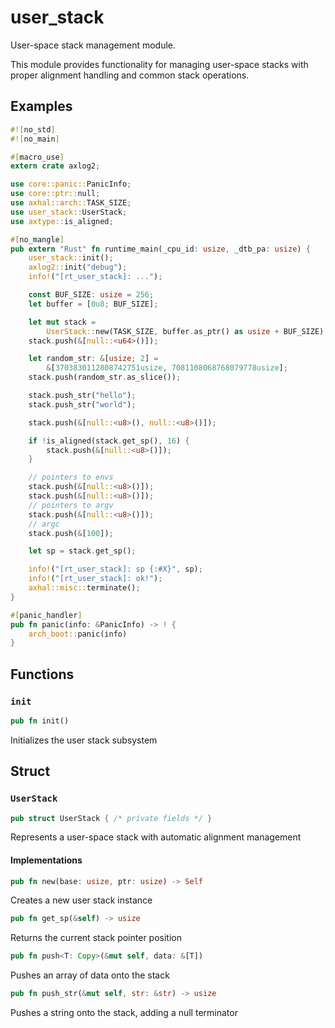 # user_stack

User-space stack management module.

This module provides functionality for managing user-space stacks with proper
alignment handling and common stack operations.

## Examples

```rust
#![no_std]
#![no_main]

#[macro_use]
extern crate axlog2;

use core::panic::PanicInfo;
use core::ptr::null;
use axhal::arch::TASK_SIZE;
use user_stack::UserStack;
use axtype::is_aligned;

#[no_mangle]
pub extern "Rust" fn runtime_main(_cpu_id: usize, _dtb_pa: usize) {
    user_stack::init();
    axlog2::init("debug");
    info!("[rt_user_stack]: ...");

    const BUF_SIZE: usize = 256;
    let buffer = [0u8; BUF_SIZE];

    let mut stack =
        UserStack::new(TASK_SIZE, buffer.as_ptr() as usize + BUF_SIZE);
    stack.push(&[null::<u64>()]);

    let random_str: &[usize; 2] =
        &[3703830112808742751usize, 7081108068768079778usize];
    stack.push(random_str.as_slice());

    stack.push_str("hello");
    stack.push_str("world");

    stack.push(&[null::<u8>(), null::<u8>()]);

    if !is_aligned(stack.get_sp(), 16) {
        stack.push(&[null::<u8>()]);
    }

    // pointers to envs
    stack.push(&[null::<u8>()]);
    stack.push(&[null::<u8>()]);
    // pointers to argv
    stack.push(&[null::<u8>()]);
    // argc
    stack.push(&[100]);

    let sp = stack.get_sp();

    info!("[rt_user_stack]: sp {:#X}", sp);
    info!("[rt_user_stack]: ok!");
    axhal::misc::terminate();
}

#[panic_handler]
pub fn panic(info: &PanicInfo) -> ! {
    arch_boot::panic(info)
}
```

## Functions

### `init`

```rust
pub fn init()
```

Initializes the user stack subsystem

## Struct

### `UserStack`

```rust
pub struct UserStack { /* private fields */ }
```

Represents a user-space stack with automatic alignment management

#### Implementations

```rust
pub fn new(base: usize, ptr: usize) -> Self
```

Creates a new user stack instance

```rust
pub fn get_sp(&self) -> usize
```

Returns the current stack pointer position

```rust
pub fn push<T: Copy>(&mut self, data: &[T])
```

Pushes an array of data onto the stack

```rust
pub fn push_str(&mut self, str: &str) -> usize
```

Pushes a string onto the stack, adding a null terminator
